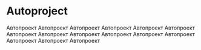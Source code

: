 Autoproject
=============
Автопроект
Автопроект
Автопроект
Автопроект
Автопроект
Автопроект
Автопроект
Автопроект
Автопроект
Автопроект
Автопроект
Автопроект
Автопроект
Автопроект
Автопроект

